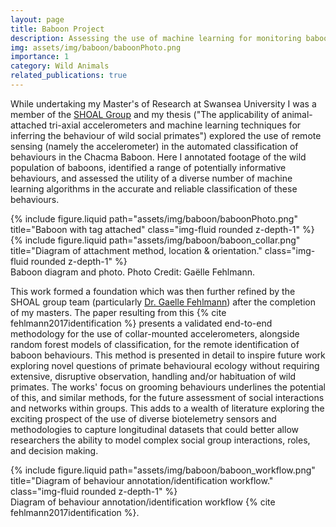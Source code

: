 ```yaml
---
layout: page
title: Baboon Project
description: Assessing the use of machine learning for monitoring baboon raiding behaviours. Photo Credit&#58; Gaëlle Fehlmann.
img: assets/img/baboon/baboonPhoto.png
importance: 1
category: Wild Animals
related_publications: true
---
```


<p>While undertaking my Master's of Research at Swansea University I was a member of the <a href="https://www.shoalgroup.org/">SHOAL Group</a> and my thesis ("The applicability of animal-attached tri-axial accelerometers and machine learning techniques for inferring the behaviour of wild social primates") explored the use of remote sensing (namely the accelerometer) in the automated classification of behaviours in the Chacma Baboon. Here I annotated footage of the wild population of baboons, identified a range of potentially informative behaviours, and assessed the utility of a diverse number of machine learning algorithms in the accurate and reliable classification of these behaviours.</p>

<div class="row">
    <div class="col-sm mt-3 mt-md-0">
        {% include figure.liquid path="assets/img/baboon/baboonPhoto.png" title="Baboon with tag attached" class="img-fluid rounded z-depth-1" %}
    </div>
	<div class="col-sm mt-3 mt-md-0">
        {% include figure.liquid path="assets/img/baboon/baboon_collar.png" title="Diagram of attachment method, location & orientation." class="img-fluid rounded z-depth-1" %}
    </div>
</div>
<div class="caption">
    Baboon diagram and photo. Photo Credit: Gaëlle Fehlmann.
</div>

<p>This work formed a foundation which was then further refined by the SHOAL group team (particularly <a href="https://fehlmanng.com/">Dr. Gaelle Fehlmann</a>) after the completion of my masters. The paper resulting from this {% cite fehlmann2017identification %} presents a validated end-to-end methodology for the use of collar-mounted accelerometers, alongside random forest models of classification, for the remote identification of baboon behaviours. This method is presented in detail to inspire future work exploring novel questions of primate behavioural ecology without requiring extensive, disruptive observation, handling and/or habituation of wild primates. The works' focus on grooming behaviours underlines the potential of this, and similar methods, for the future assessment of social interactions and networks within groups. This adds to a wealth of literature exploring the exciting prospect of the use of diverse biotelemetry sensors and methodologies to capture longitudinal datasets that could better allow researchers the ability to model complex social group interactions, roles, and decision making.</p>

<div class="row">
    <div class="col-sm-4 mt-3 mt-md-0">
        {% include figure.liquid path="assets/img/baboon/baboon_workflow.png" title="Diagram of behaviour annotation/identification workflow." class="img-fluid rounded z-depth-1" %}
    </div>
</div>
<div class="caption text-left">
    Diagram of behaviour annotation/identification workflow {% cite fehlmann2017identification %}.
</div>
